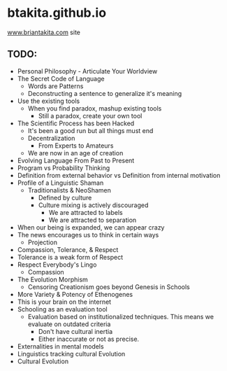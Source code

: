 # btakita.github.io

www.briantakita.com site

## TODO:

* Personal Philosophy - Articulate Your Worldview
* The Secret Code of Language
    * Words are Patterns
    * Deconstructing a sentence to generalize it's meaning
* Use the existing tools
    * When you find paradox, mashup existing tools
        * Still a paradox, create your own tool
* The Scientific Process has been Hacked
    * It's been a good run but all things must end
    * Decentralization
        * From Experts to Amateurs
    * We are now in an age of creation
* Evolving Language From Past to Present
* Program vs Probability Thinking
* Definition from external behavior vs Definition from internal motivation
* Profile of a Linguistic Shaman
    * Traditionalists & NeoShamen
        * Defined by culture
        * Culture mixing is actively discouraged
            * We are attracted to labels
            * We are attracted to separation
* When our being is expanded, we can appear crazy
* The news encourages us to think in certain ways
    * Projection
* Compassion, Tolerance, & Respect
* Tolerance is a weak form of Respect
* Respect Everybody's Lingo
    * Compassion
* The Evolution Morphism
    * Censoring Creationism goes beyond Genesis in Schools
* More Variety & Potency of Ethenogenes
* This is your brain on the internet
* Schooling as an evaluation tool
    * Evaluation based on institutionalized techniques. This means we evaluate on outdated criteria
        * Don't have cultural inertia
        * Either inaccurate or not as precise.
* Externalities in mental models
* Linguistics tracking cultural Evolution
* Cultural Evolution
